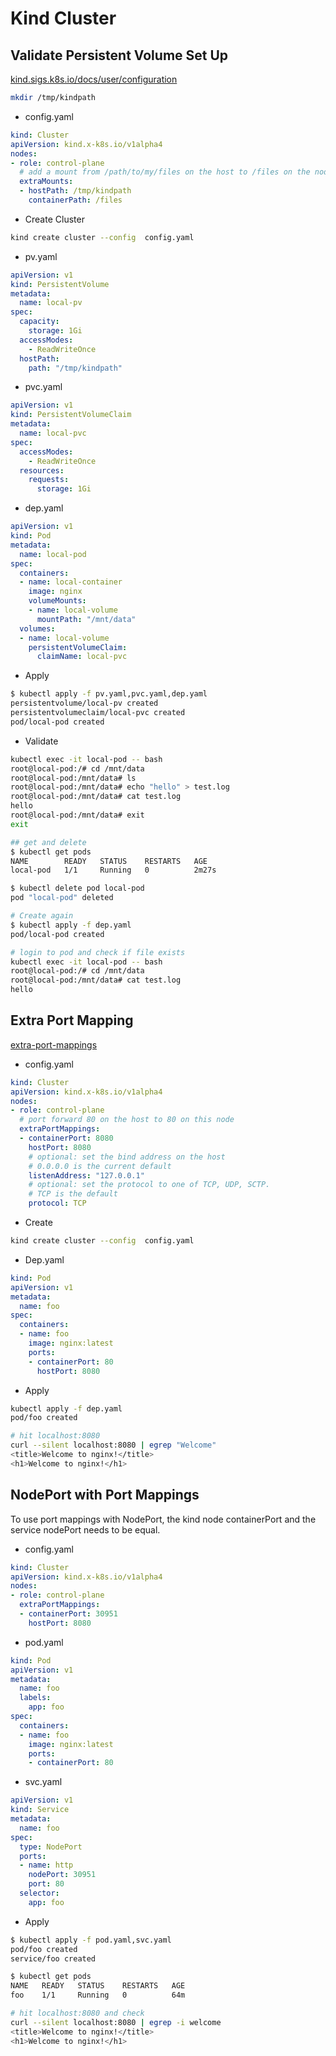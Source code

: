# Kind Cluster

## Validate Persistent Volume Set Up

[kind.sigs.k8s.io/docs/user/configuration](https://kind.sigs.k8s.io/docs/user/configuration/)

```bash
mkdir /tmp/kindpath

```

- config.yaml

```yaml
kind: Cluster
apiVersion: kind.x-k8s.io/v1alpha4
nodes:
- role: control-plane
  # add a mount from /path/to/my/files on the host to /files on the node
  extraMounts:
  - hostPath: /tmp/kindpath
    containerPath: /files   
```

- Create Cluster

```bash
kind create cluster --config  config.yaml
```

- pv.yaml

```yaml
apiVersion: v1
kind: PersistentVolume
metadata:
  name: local-pv
spec:
  capacity:
    storage: 1Gi
  accessModes:
    - ReadWriteOnce
  hostPath:
    path: "/tmp/kindpath"
```

- pvc.yaml

```yaml
apiVersion: v1
kind: PersistentVolumeClaim
metadata:
  name: local-pvc
spec:
  accessModes:
    - ReadWriteOnce
  resources:
    requests:
      storage: 1Gi
```

- dep.yaml

```yaml
apiVersion: v1
kind: Pod
metadata:
  name: local-pod
spec:
  containers:
  - name: local-container
    image: nginx
    volumeMounts:
    - name: local-volume
      mountPath: "/mnt/data"
  volumes:
  - name: local-volume
    persistentVolumeClaim:
      claimName: local-pvc
```

- Apply

```bash
$ kubectl apply -f pv.yaml,pvc.yaml,dep.yaml                 
persistentvolume/local-pv created
persistentvolumeclaim/local-pvc created
pod/local-pod created
```

- Validate

```bash
kubectl exec -it local-pod -- bash
root@local-pod:/# cd /mnt/data
root@local-pod:/mnt/data# ls
root@local-pod:/mnt/data# echo "hello" > test.log
root@local-pod:/mnt/data# cat test.log 
hello
root@local-pod:/mnt/data# exit
exit

## get and delete
$ kubectl get pods                  
NAME        READY   STATUS    RESTARTS   AGE
local-pod   1/1     Running   0          2m27s

$ kubectl delete pod local-pod
pod "local-pod" deleted

# Create again
$ kubectl apply -f dep.yaml                 
pod/local-pod created

# login to pod and check if file exists
kubectl exec -it local-pod -- bash
root@local-pod:/# cd /mnt/data
root@local-pod:/mnt/data# cat test.log 
hello
```

## Extra Port Mapping

[extra-port-mappings](https://kind.sigs.k8s.io/docs/user/configuration/#extra-port-mappings)

- config.yaml

```yaml
kind: Cluster
apiVersion: kind.x-k8s.io/v1alpha4
nodes:
- role: control-plane
  # port forward 80 on the host to 80 on this node
  extraPortMappings:
  - containerPort: 8080
    hostPort: 8080
    # optional: set the bind address on the host
    # 0.0.0.0 is the current default
    listenAddress: "127.0.0.1"
    # optional: set the protocol to one of TCP, UDP, SCTP.
    # TCP is the default
    protocol: TCP
```

- Create

```bash
kind create cluster --config  config.yaml
```

- Dep.yaml

```yaml
kind: Pod
apiVersion: v1
metadata:
  name: foo
spec:
  containers:
  - name: foo
    image: nginx:latest
    ports:
    - containerPort: 80
      hostPort: 8080
```

- Apply

```bash
kubectl apply -f dep.yaml
pod/foo created

# hit localhost:8080
curl --silent localhost:8080 | egrep "Welcome"
<title>Welcome to nginx!</title>
<h1>Welcome to nginx!</h1>
```

## NodePort with Port Mappings

To use port mappings with NodePort, the kind node containerPort and the service nodePort needs to be equal.

- config.yaml

```yaml
kind: Cluster
apiVersion: kind.x-k8s.io/v1alpha4
nodes:
- role: control-plane
  extraPortMappings:
  - containerPort: 30951
    hostPort: 8080
```

- pod.yaml

```yaml
kind: Pod
apiVersion: v1
metadata:
  name: foo
  labels:
    app: foo
spec:
  containers:
  - name: foo
    image: nginx:latest
    ports:
    - containerPort: 80
```

- svc.yaml

```yaml
apiVersion: v1
kind: Service
metadata:
  name: foo
spec:
  type: NodePort
  ports:
  - name: http
    nodePort: 30951
    port: 80
  selector:
    app: foo
```

- Apply

```bash
$ kubectl apply -f pod.yaml,svc.yaml
pod/foo created
service/foo created

$ kubectl get pods
NAME   READY   STATUS    RESTARTS   AGE
foo    1/1     Running   0          64m

# hit localhost:8080 and check
curl --silent localhost:8080 | egrep -i welcome
<title>Welcome to nginx!</title>
<h1>Welcome to nginx!</h1>
```

